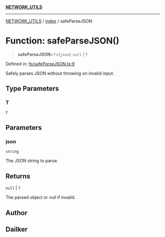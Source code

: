[**NETWORK_UTILS**](../../README.md)

***

[NETWORK_UTILS](../../README.md) / [index](../README.md) / safeParseJSON

# Function: safeParseJSON()

> **safeParseJSON**\<`T`\>(`json`): `null` \| `T`

Defined in: [fs/safeParseJSON.ts:9](https://github.com/dailker/everyutil/blob/26e2bb73429918cf0d08899e9efd90b82a42c92e/src/fs/safeParseJSON.ts#L9)

Safely parses JSON without throwing on invalid input.

## Type Parameters

### T

`T`

## Parameters

### json

`string`

The JSON string to parse.

## Returns

`null` \| `T`

The parsed object or null if invalid.

## Author

## Dailker
